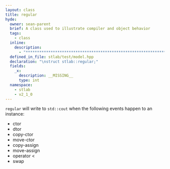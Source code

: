 ```yaml
---
layout: class
title: regular
hyde:
  owner: sean-parent
  brief: A class used to illustrate compiler and object behavior
  tags:
    - class
  inline:
    description:
      - "***********************************************************************************************"
  defined_in_file: stlab/test/model.hpp
  declaration: "\nstruct stlab::regular;"
  fields:
    _x:
      description: __MISSING__
      type: int
  namespace:
    - stlab
    - v2_1_0
---
```


`regular` will write to `std::cout` when the following events happen to an instance:

- ctor
- dtor
- copy-ctor
- move-ctor
- copy-assign
- move-assign
- operator <
- swap
